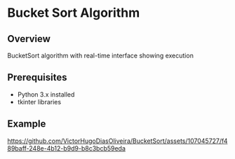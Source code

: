 # Bucket Sort Algorithm

## Overview
BucketSort algorithm with real-time interface showing execution

## Prerequisites
- Python 3.x installed
- tkinter libraries

## Example
https://github.com/VictorHugoDiasOliveira/BucketSort/assets/107045727/f489baff-248e-4b12-b9d9-b8c3bcb59eda
